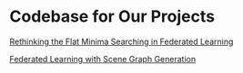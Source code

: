 # Codebase for Our Projects

[Rethinking the Flat Minima Searching in Federated Learning](https://github.com/hwan-sig/Official-FedGF)

[Federated Learning with Scene Graph Generation](https://github.com/Seung-B/FL-PSG.git)
